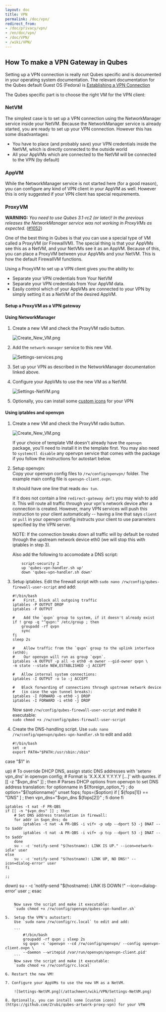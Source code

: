 ```yaml
---
layout: doc
title: VPN
permalink: /doc/vpn/
redirect_from:
- /doc/privacy/vpn/
- /en/doc/vpn/
- /doc/VPN/
- /wiki/VPN/
---
```


How To make a VPN Gateway in Qubes
----------------------------------

Setting up a VPN connection is really not Qubes specific and is documented in your operating system documentation. The relevant documentation for the Qubes default Guest OS (Fedora) is [Establishing a VPN Connection](https://docs.fedoraproject.org/en-US/Fedora/23/html/Networking_Guide/sec-Establishing_a_VPN_Connection.html)

The Qubes specific part is to choose the right VM for the VPN client:

### NetVM

The simplest case is to set up a VPN connection using the NetworkManager service inside your NetVM. Because the NetworkManager service is already started, you are ready to set up your VPN connection. However this has some disadvantages:

-   You have to place (and probably save) your VPN credentials inside the NetVM, which is directly connected to the outside world
-   All your AppVMs which are connected to the NetVM will be connected to the VPN (by default)

### AppVM

While the NetworkManager service is not started here (for a good reason), you can configure any kind of VPN client in your AppVM as well. However this is only suggested if your VPN client has special requirements.

### ProxyVM


**WARNING:** *You need to use Qubes 3.1-rc2 (or later)! In the previous releases the NetworkManager service was not working in ProxyVMs as expected.* ([#1052](https://github.com/QubesOS/qubes-issues/issues/1052))

One of the best thing in Qubes is that you can use a special type of VM called a ProxyVM (or FirewallVM). The special thing is that your AppVMs see this as a NetVM, and your NetVMs see it as an AppVM. Because of this, you can place a ProxyVM between your AppVMs and your NetVM. This is how the default FirewallVM functions.

Using a ProxyVM to set up a VPN client gives you the ability to:

-   Separate your VPN credentials from Your NetVM
-   Separate your VPN credentials from Your AppVM data.
-   Easily control which of your AppVMs are connected to your VPN by simply setting it as a NetVM of the desired AppVM.

#### Setup a ProxyVM as a VPN gateway

#### Using NetworkManager

1.  Create a new VM and check the ProxyVM radio button.

    ![Create\_New\_VM.png](/attachment/wiki/VPN/Create_New_VM.png)

2.  Add the `network-manager` service to this new VM.

    ![Settings-services.png](/attachment/wiki/VPN/Settings-services.png)

3.  Set up your VPN as described in the NetworkManager documentation linked above.

4.  Configure your AppVMs to use the new VM as a NetVM.

    ![Settings-NetVM.png](/attachment/wiki/VPN/Settings-NetVM.png)

5. Optionally, you can install some [custom icons](https://github.com/Zrubi/qubes-artwork-proxy-vpn) for your VPN

#### Using iptables and openvpn

1. Create a new VM and check the ProxyVM radio button.

    ![Create\_New\_VM.png](/attachment/wiki/VPN/Create_New_VM.png)
    
    If your choice of template VM doesn't already have the `openvpn` package, you'll need to install it in the template first. You may also need to `systemctl disable` any openvpn service that comes with the package if you follow the instructions for autostart below.

2. Setup openvpn:   
    Copy your openvpn config files to `/rw/config/openvpn/` folder. The example main config file is `openvpn-client.ovpn`.

    It should have one line that reads `dev tun`.

    If it does not contain a line `redirect-gateway def1` you may wish to add it. This will route all traffic through your vpn's network device after a connection is created. However, many VPN services will push this instruction to your client automatically -- having a line that says `client` or `pull` in your openvpn config instructs your client to use parameters specified by the VPN server.
    
    NOTE: If the connection breaks down all traffic will by default be routed through the upstream network device eth0 (we will stop this with iptables in step 3).

    Also add the following to accomodate a DNS script:
 
    ```
        script-security 2
        up 'qubes-vpn-handler.sh up'
        down 'qubes-vpn-handler.sh down'
    ```

3.  Setup iptables.
    Edit the firewall script with `sudo nano /rw/config/qubes-firewall-user-script` and add:

	```
	#!/bin/bash
	#    First, block all outgoing traffic
	iptables -P OUTPUT DROP
    iptables -F OUTPUT

	#    Add the `qvpn` group to system, if it doesn't already exist
    if ! grep -q "^qvpn:" /etc/group ; then
        groupadd -rf qvpn
        sync
    fi
    sleep 2s

	#    Allow traffic from the `qvpn` group to the uplink interface (eth0);
	#    Our openvpn will run as group `qvpn`.
    iptables -A OUTPUT -p all -o eth0 -m owner --gid-owner qvpn \
    -m state --state NEW,ESTABLISHED -j ACCEPT

	#	Allow internal system connections:
    iptables -I OUTPUT -o lo -j ACCEPT

	#	Block forwarding of connections through upstream network device
	#	(in case the vpn tunnel breaks):
    iptables -I FORWARD -o eth0 -j DROP  
    iptables -I FORWARD -i eth0 -j DROP
    ```
    Now save `/rw/config/qubes-firewall-user-script` and make it executable:  
    `sudo chmod +x /rw/config/qubes-firewall-user-script`

4.  Create the DNS-handling script.
    Use `sudo nano /rw/config/openvpn/qubes-vpn-handler.sh` to edit and add:
    ```
    #!/bin/bash
    set -e
    export PATH="$PATH:/usr/sbin:/sbin"

case "$1" in

up)
	# To override DHCP DNS, assign static DNS addresses with 'setenv vpn_dns' in openvpn config;
	# Format is 'X.X.X.X  Y.Y.Y.Y [...]' with quotes.
	if [[ -z "$vpn_dns" ]] ; then
		# Parses DHCP options from openvpn to set DNS address translation:
		for optionname in ${!foreign_option_*} ; do
			option="${!optionname}"
			unset fops; fops=($option)
			if [ ${fops[1]} == "DNS" ] ; then vpn_dns="$vpn_dns ${fops[2]}" ; fi
		done
	fi

	iptables -t nat -F PR-QBS
	if [[ -n "$vpn_dns" ]] ; then
		# Set DNS address translation in firewall:
		for addr in $vpn_dns; do
			iptables -t nat -A PR-QBS -i vif+ -p udp --dport 53 -j DNAT --to $addr
			iptables -t nat -A PR-QBS -i vif+ -p tcp --dport 53 -j DNAT --to $addr
		done
		su - -c 'notify-send "$(hostname): LINK IS UP." --icon=network-idle' user
	else
		su - -c 'notify-send "$(hostname): LINK UP, NO DNS!" --icon=dialog-error' user
	fi

	;;
down)
	su - -c 'notify-send "$(hostname): LINK IS DOWN !" --icon=dialog-error' user
	;;
esac
```

    Now save the script and make it executable:  
    `sudo chmod +x /rw/config/openvpn/qubes-vpn-handler.sh`
    
5.  Setup the VPN's autostart:  
    Use `sudo nano /rw/config/rc.local` to edit and add:  
 
    ```
        #!/bin/bash
        groupadd -rf qvpn ; sleep 2s
        sg qvpn -c 'openvpn --cd /rw/config/openvpn/ --config openvpn-client.ovpn \
        --daemon --writepid /var/run/openvpn/openvpn-client.pid'
    ```
    Now save the script and make it executable:  
    `sudo chmod +x /rw/config/rc.local`
    
6. Restart the new VM!

7. Configure your AppVMs to use the new VM as a NetVM.

    ![Settings-NetVM.png](/attachment/wiki/VPN/Settings-NetVM.png)

8. Optionally, you can install some [custom icons](https://github.com/Zrubi/qubes-artwork-proxy-vpn) for your VPN
